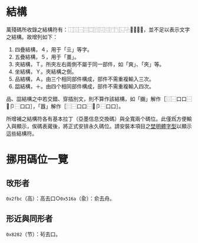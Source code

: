 # 結構

萬殘碼所收錄之結構符有：⿰⿲⿱⿳⿴⿵⿶⿷⿸⿹⿺⿻⿼⿽⿾⿿，並不足以表示文字之結構。故增列如下：

1. 四疊結構，４，用于「亖」等字。
2. 五疊結構，５，用于「畺」。
3. 夾結構，Ｔ。所夾左右兩側不屬于同一部件，如「爽」、「夾」等。
4. 坐結構，Ｙ。夾結構之倒〬。
5. 品結構，Ａ。由三个相同部件構成，部件不需重複輸入三次。
6. 㗊結構，＋。由四个相同部件構成，部件不需重複輸入四次。

品、㗊結構之中若交錯、穿插別文，則不算作該結構，如「嚻」解作［⿲⿱口口⿱𦣻卩⿱口口］，「囂」解作［⿳⿱口口⿱𦣻卩⿱口口］。

所增補之結構符各有基本拉丁（亞墨信息交換碼）與全寬兩个碼位。此僅爲〬方便輸入與顯示，俟碼表蕆後，將正式安排永久碼位。請安裝本項目之[埜明體字型](./埜明體.ttf)以顯示這些結構符。

# 挪用碼位一覽
## 攺形者
`0x2fbc`（⾼）：高去口○`0x516a`（兪）：俞去舟。
## 形近與同形者
`0x8282`（节）：茍去口。
